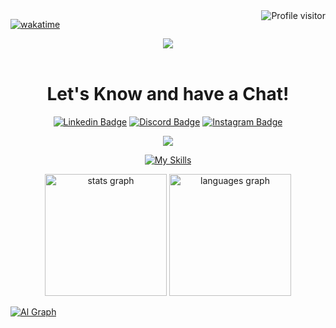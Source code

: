 <a href="https://komarev.com/ghpvc/?username=thomsaga">
  <img align="right" src="https://komarev.com/ghpvc/?username=thomsaga&label=Visitors&color=0e75b6&style=flat" alt="Profile visitor" />
</a>
  
<!-- [![wakatime](https://wakatime.com/badge/user/eebb3dd8-d9b2-40de-9b88-6fd6cac99dbc.svg)](https://wakatime.com/@eebb3dd8-d9b2-40de-9b88-6fd6cac99dbc) -->
[![wakatime](https://wakatime.com/badge/user/018c86a1-6f88-45b4-b88e-44b16b75e709.svg)](https://wakatime.com/@018c86a1-6f88-45b4-b88e-44b16b75e709)

<div align="center">
  <img src="https://capsule-render.vercel.app/api?type=waving&color=gradient&text=〈%20Hey%20Everyone!%20〉&height=95&section=header"/>
</div>
</br>
<div align="center">
  <h1>Let's Know and have a Chat!</h1>
  <p align="center">
    <a href="https://www.linkedin.com/in/thomsaga"><img src="https://img.shields.io/badge/Linked'in-blue?style=for-the-badge&logo=logmein&logoColor=white" alt="Linkedin Badge"></a>
    <a href="https://discord.gg/aZyCvV6VAW"><img src="https://img.shields.io/badge/Discord-mediumslateblue?style=for-the-badge&logo=discord&logoColor=white" alt="Discord Badge"></a> 
    <a href="https://instagram.com/thomsaga/"><img src="https://img.shields.io/badge/Instagram-magenta?style=for-the-badge&logo=instagram&logoColor=white" alt="Instagram Badge"></a> 
  </p>
</div>

<div align="center">
  <img src="https://capsule-render.vercel.app/api?type=waving&color=gradient&height=95&section=footer"/>
</div>

<div align="center">
  
[![My Skills](https://skillicons.dev/icons?i=idea,androidstudio,html,css,tailwind,vite,java,javascript,spring,react,mysql,discord,postman,github,blender&theme=light)](https://thomsaga-porto.vercel.app)
<!--(https://skillicons.dev)--> 
</div>

<!--<div align="center>
  <a href="https://github.com/thomsaga"><img alt="Thomsaga Github Stats" src="https://denvercoder1-github-readme-stats.vercel.app/api?username=thomsaga&show_icons=true&count_private=true&theme=react&border_color=7F3FBF&bg_color=0D1117&title_color=F85D7F&icon_color=F8D866" height="192px" width="49.5%"/></a>
  <a href="https://github.com/thomsaga"><img alt="Thomsaga Top Languages" src="https://denvercoder1-github-readme-stats.vercel.app/api/top-langs/?username=thomsaga&langs_count=8&layout=compact&theme=react&border_color=7F3FBF&bg_color=0D1117&title_color=F85D7F&icon_color=F8D866" height="192px" width="49.5%"/></a>
  <br/>
</div>-->

<div align="center">
  <img src="https://github-readme-stats.vercel.app/api?username=thomsaga&hide_title=false&hide_rank=true&show_icons=true&include_all_commits=true&count_private=true&disable_animations=false&theme=react&locale=en&hide_border=true&order=2&border_radius=0px&title_color=F85D7F" height="195px" alt="stats graph"  />
  <img src="https://github-readme-stats.vercel.app/api/top-langs?username=thomsaga&locale=en&hide_title=false&layout=compact&card_width=380px&langs_count=5&theme=react&hide_border=true&order=2&border_radius=0px&title_color=F85D7F" height="195px" alt="languages graph"  />
<!--  <img src="https://github-readme-activity-graph.vercel.app/graph?username=thomsaga&custom_title=Thomas%20AY's%20GitHub%20Activity%20Graph&title_color=F85D7F&radius=16&theme=react&area=true&order=5&hide_title=true&hide_border=true" height="300" alt="activity-graph graph"  />-->
</div>

[![Al Graph](https://github-readme-activity-graph.vercel.app/graph?username=thomsaga&custom_title=Thomas%20AY's%20GitHub%20Activity%20Graph&bg_color=0D1117&color=FFFFFF&line=00BFFF&point=009ACD&area_color=FFD700&title_color=F85D7F&area=true)](https://thomsaga-porto.vercel.app)



